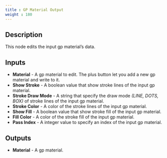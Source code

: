 ```yaml
---
title : GP Material Output
weight : 180
---
```


## Description

This node edits the input gp material’s data.

## Inputs

- **Material** - A gp material to edit. The plus button let you add a new gp material and write to it.
- **Show Stroke** - A boolean value that show stroke lines of the input gp material.
- **Stroke Draw Mode** - A string that specify the draw mode *(LINE, DOTS, BOX)* of stroke lines of the input gp material.
- **Stroke Color** - A color of the stroke lines of the input gp material.
- **Show Fill** - A boolean value that show stroke fill of the input gp material.
- **Fill Color** - A color of the stroke fill of the input gp material.
- **Pass Index** - A integer value to specify an index of the input gp material.

## Outputs

- **Material** - A gp material.
